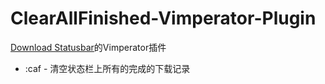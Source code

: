 ClearAllFinished-Vimperator-Plugin
===========================

[Download Statusbar](https://addons.mozilla.org/en-US/firefox/addon/download-statusbar/)的Vimperator插件

* :caf - 清空状态栏上所有的完成的下载记录